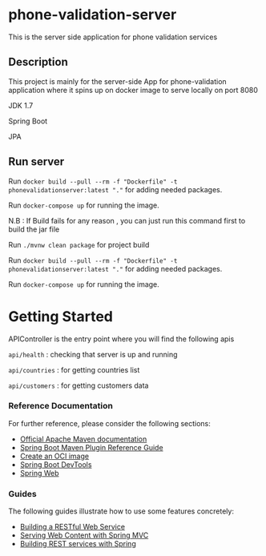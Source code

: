 # phone-validation-server
This is the server side application for phone validation services

## Description

This project is mainly for the server-side App for phone-validation application where it spins up on docker image to serve locally on port 8080

JDK 1.7

Spring Boot

JPA
## Run server

Run `docker build --pull --rm -f "Dockerfile" -t phonevalidationserver:latest "."` for adding needed packages.

Run `docker-compose up` for running the image.


N.B : If Build fails for any reason , you can just run this command first to build the jar file


Run `./mvnw clean package` for project build

Run `docker build --pull --rm -f "Dockerfile" -t phonevalidationserver:latest "."` for adding needed packages.

Run `docker-compose up` for running the image.

# Getting Started

APIController is the entry point where you will find the following apis


`api/health` : checking that server is up and running

`api/countries` : for getting countries list

`api/customers` : for getting customers data
### Reference Documentation
For further reference, please consider the following sections:

* [Official Apache Maven documentation](https://maven.apache.org/guides/index.html)
* [Spring Boot Maven Plugin Reference Guide](https://docs.spring.io/spring-boot/docs/2.6.4/maven-plugin/reference/html/)
* [Create an OCI image](https://docs.spring.io/spring-boot/docs/2.6.4/maven-plugin/reference/html/#build-image)
* [Spring Boot DevTools](https://docs.spring.io/spring-boot/docs/2.6.4/reference/htmlsingle/#using-boot-devtools)
* [Spring Web](https://docs.spring.io/spring-boot/docs/2.6.4/reference/htmlsingle/#boot-features-developing-web-applications)

### Guides
The following guides illustrate how to use some features concretely:

* [Building a RESTful Web Service](https://spring.io/guides/gs/rest-service/)
* [Serving Web Content with Spring MVC](https://spring.io/guides/gs/serving-web-content/)
* [Building REST services with Spring](https://spring.io/guides/tutorials/bookmarks/)


